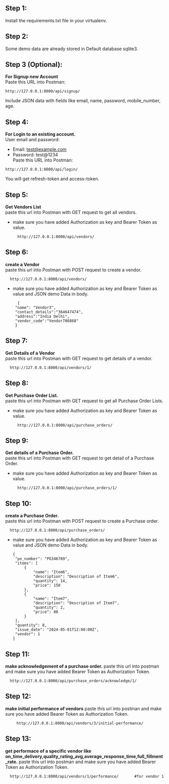 ## Step 1:
   Install the requirements.txt file in your virtualenv.

## Step 2:
   Some demo data are already stored in Default database sqlite3.

## Step 3 (Optional):
   **For Signup new Account**  
   Paste this URL into Postman:  
   
    http://127.0.0.1:8000/api/signup/
   
   Include JSON data with fields like email, name, password, mobile_number, age.

## Step 4:
   **For Login to an existing account.**  
   User email and password:  
   - Email: test@example.com  
   - Password: test@1234  
   Paste this URL into Postman:  
   
    http://127.0.0.1:8000/api/login/ 
  
  You will get refresh-token and access-token.

## Step 5:
   **Get Vendors List**  
   paste this url into Postman with GET request to get all vendors.
   - make sure you have added Authorization as key and Bearer Token as value.

           http://127.0.0.1:8000/api/vendors/


## Step 6:
   **create a Vendor**  
   paste this url into Postman with POST request to create a vendor.
   
      http://127.0.0.1:8000/api/vendors/
      
   - make sure you have added Authorization as key and Bearer Token as value and JSON demo Data in body.


           {
          "name": "Vendor3",
          "contact_details":"364647474",
          "address":"India Delhi",
          "vendor_code":"Vendor786868"
          }

## Step 7:
   **Get Details of a Vendor**  
   paste this url into Postman with GET request to get details of a vendor.
   
      http://127.0.0.1:8000/api/vendors/1/


## Step 8:
   **Get Purchase Order List.**  
   paste this url into Postman with GET request to get all Purchase Order Lists.
   - make sure you have added Authorization as key and Bearer Token as value.

           http://127.0.0.1:8000/api/purchase_orders/

## Step 9:
   **Get details of a Purchase Order.**  
   paste this url into Postman with GET request to get detail of a Purchase Order.
   - make sure you have added Authorization as key and Bearer Token as value.

           http://127.0.0.1:8000/api/purchase_orders/1/


## Step 10:
   **create a Purchase Order.**  
   paste this url into Postman with POST request to create a Purchase order.
   
      http://127.0.0.1:8000/api/purchase_orders/
      
   - make sure you have added Authorization as key and Bearer Token as value and JSON demo Data in body.

         {
          "po_number": "PO346789",
          "items": [
              {
                  "name": "Item6",
                  "description": "Description of Item6",
                  "quantity": 14,
                  "price": 150
              },
              {
                  "name": "Item7",
                  "description": "Description of Item7",
                  "quantity": 2,
                  "price": 80
              }
          ],
          "quantity": 8,
          "issue_date": "2024-05-01T12:00:00Z",
          "vendor": 1
         }

## Step 11:
   **make acknowledgement of a purchase order.**
   paste this url into postman and make sure you have added Bearer Token as Authorization Token.

      http://127.0.0.1:8000/api/purchase_orders/acknowledge/1/


## Step 12:
   **make initial performance of vendors**
   paste this url into postman and make sure you have added Bearer Token as Authorization Token.

         http://127.0.0.1:8000/api/vendors/3/initial-performance/

## Step 13:
   **get performace of a specific vendor like on_time_delivery,quality_rating_avg,average_response_time,full_fillment_rate.**
   paste this url into postman and make sure you have added Bearer Token as Authorization Token.


      http://127.0.0.1:8000/api/vendors/1/performance/       #for vendor 1
